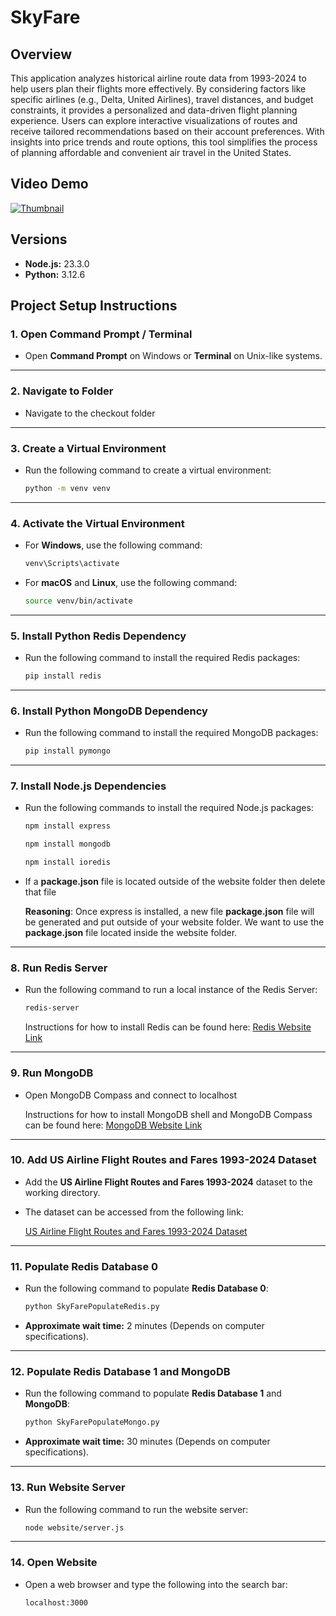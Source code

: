 # SkyFare

## Overview
This application analyzes historical airline route data from 1993-2024 to help users plan their flights more effectively. By considering factors like specific airlines (e.g., Delta, United Airlines), travel distances, and budget constraints, it provides a personalized and data-driven flight planning experience. Users can explore interactive visualizations of routes and receive tailored recommendations based on their account preferences. With insights into price trends and route options, this tool simplifies the process of planning affordable and convenient air travel in the United States.

## Video Demo
[![Thumbnail](https://github.com/user-attachments/assets/35d684c3-3218-461e-99a6-098e14ba36f4)](https://www.youtube.com/watch?v=990qhs73v2g)

## Versions

- **Node.js:** 23.3.0  
- **Python:** 3.12.6

## Project Setup Instructions

### 1. Open Command Prompt / Terminal

- Open **Command Prompt** on Windows or **Terminal** on Unix-like systems.

---

### 2. Navigate to Folder

- Navigate to the checkout folder

---

### 3. Create a Virtual Environment

- Run the following command to create a virtual environment:

  ```bash
  python -m venv venv
  ```

---

### 4. Activate the Virtual Environment

- For **Windows**, use the following command:

  ```bash
  venv\Scripts\activate
  ```

- For **macOS** and **Linux**, use the following command:

  ```bash
  source venv/bin/activate
  ```

---

### 5. Install Python Redis Dependency

- Run the following command to install the required Redis packages:

  ```bash
  pip install redis
  ```

---

### 6. Install Python MongoDB Dependency

- Run the following command to install the required MongoDB packages:

  ```bash
  pip install pymongo
  ```

---

### 7. Install Node.js Dependencies

- Run the following commands to install the required Node.js packages:

  ```bash
  npm install express
  ```

  ```bash
  npm install mongodb
  ```

  ```bash
  npm install ioredis
  ```

- If a **package.json** file is located outside of the website folder then delete that file
  
  **Reasoning**: Once express is installed, a new file **package.json** file will be generated and put outside of your website folder. We want to use the **package.json** file located inside the website folder.

---

### 8. Run Redis Server

- Run the following command to run a local instance of the Redis Server:

  ```bash
  redis-server
  ```
  
  Instructions for how to install Redis can be found here: [Redis Website Link](https://redis.io/)
---

### 9. Run MongoDB

- Open MongoDB Compass and connect to localhost
  
  Instructions for how to install MongoDB shell and MongoDB Compass can be found here: [MongoDB Website Link](https://www.mongodb.com/)

---

### 10. Add US Airline Flight Routes and Fares 1993-2024 Dataset

- Add the **US Airline Flight Routes and Fares 1993-2024** dataset to the working directory.

- The dataset can be accessed from the following link:

  [US Airline Flight Routes and Fares 1993-2024 Dataset](https://www.kaggle.com/datasets/bhavikjikadara/us-airline-flight-routes-and-fares-1993-2024/data)

---

### 11. Populate Redis Database 0

- Run the following command to populate **Redis Database 0**:

  ```bash
  python SkyFarePopulateRedis.py
  ```

- **Approximate wait time:** 2 minutes (Depends on computer specifications).

---

### 12. Populate Redis Database 1 and MongoDB

- Run the following command to populate **Redis Database 1** and **MongoDB**:

  ```bash
  python SkyFarePopulateMongo.py
  ```

- **Approximate wait time:** 30 minutes (Depends on computer specifications).

---

### 13. Run Website Server

- Run the following command to run the website server:

  ```bash
  node website/server.js
  ```

---

### 14. Open Website

- Open a web browser and type the following into the search bar:

  ```bash
  localhost:3000
  ```

